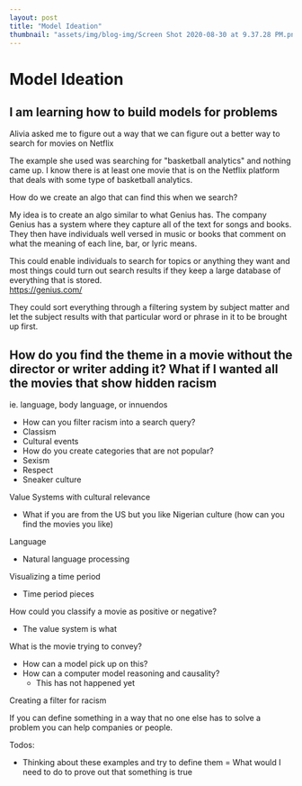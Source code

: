 ```yaml
---
layout: post
title: "Model Ideation"
thumbnail: "assets/img/blog-img/Screen Shot 2020-08-30 at 9.37.28 PM.png"
---
```


# Model Ideation 

## I am learning how to build models for problems 

Alivia asked me to figure out a way that we can figure out a better way to search for movies on Netflix 

The example she used was searching for "basketball analytics" and nothing came up.  I know there is at least one movie that is on the Netflix platform that deals with some type of basketball analytics. 

How do we create an algo that can find this when we search?

My idea is to create an algo similar to what Genius has.  The company Genius has a system where they capture all of the text for songs and books.  They then have individuals well versed in music or books 
that comment on what the meaning of each line, bar, or lyric means.  

This could enable individuals to search for topics or anything they want and most things could turn out search results if they keep a large database of everything that is stored.  
https://genius.com/

They could sort everything through a filtering system by subject matter and let the subject results with that particular word or phrase in it to be brought up first.

## How do you find the theme in a movie without the director or writer adding it?  What if I wanted all the movies that show hidden racism

ie. language, body language, or innuendos
- How can you filter racism into a search query? 
- Classism 
- Cultural events
- How do you create categories that are not popular?
- Sexism 
- Respect 
- Sneaker culture 

Value Systems with cultural relevance
- What if you are from the US but you like Nigerian culture (how can you find the movies you like)

Language 
- Natural language processing 

Visualizing a time period
- Time period pieces 

How could you classify a movie as positive or negative?
- The value system is what 

What is the movie trying to convey?
- How can a model pick up on this?
- How can a computer model reasoning and causality?
  - This has not happened yet

Creating a filter for racism

If you can define something in a way that no one else has to solve a problem you can help companies or people. 

Todos:
- Thinking about these examples and try to define them
= What would I need to do to prove out that something is true

